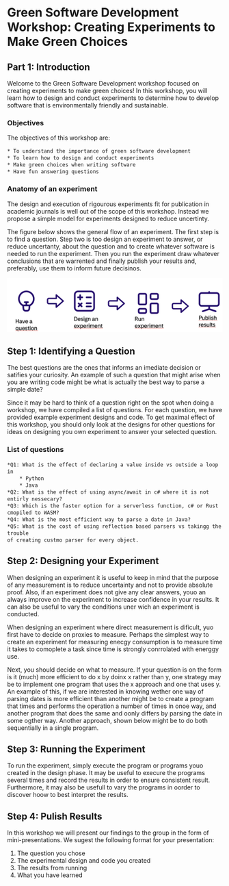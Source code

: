 # Green Software Development Workshop: Creating Experiments to Make Green Choices

## Part 1: Introduction

Welcome to the Green Software Development workshop focused on creating experiments to make green choices! In this workshop, you will learn how to design and conduct experiments to determine how to develop software that is environmentally friendly and sustainable.

### Objectives

The objectives of this workshop are:

    * To understand the importance of green software development
    * To learn how to design and conduct experiments
    * Make green choices when writing software
    * Have fun answering questions


### Anatomy of an experiment

The design and execution of rigourous experiments fit for publication in
academic journals is well out of the scope of this workshop. Instead we propose
a simple model for experiments designed to reduce uncertinty.

The figure below shows the general flow of an experiment. The first step is to
find a question. Step two is too design an experiment to answer, or reduce uncertanty, about the question and to create whatever software is needed to run the experiment. Then you run the experiment draw whatever conclusions
that are warrented and finally publish your results and, preferably, use them
to inform future decisinos.

![question -> design -> run -> publish](figures/experiment_flow.png "Experiment flow")



## Step 1: Identifying a Question

The best questions are the ones that informs an imediate decision or
satifies your curiosity. An example of such a question that might arise
when you are writing code might be what is actually the best way to
parse a simple date?

Since it may be hard to think of a question right on the spot when doing 
a workshop, we have compiled a list of questions. For each question, we have
provided example experiment designs and code. To get maximal effect of this workshop, you should only look at the designs for other questions for ideas on designing you own experiment to answer your selected question.

### List of questions

    *Q1: What is the effect of declaring a value inside vs outside a loop in
        * Python
        * Java
    *Q2: What is the effect of using async/await in c# where it is not entirly nessecary?
    *Q3: Which is the faster option for a serverless function, c# or Rust cmopiled to WASM?
    *Q4: What is the most efficient way to parse a date in Java?
    *Q5: What is the cost of using reflection based parsers vs takingg the trouble
    of creating custmo parser for every object.



## Step 2: Designing your Experiment

When designing an experiment it is useful to keep in mind that the
purpose of any measurement is to reduce uncertainty and not
to provide absolute proof. Also, if an experiment does not give any clear
answers, youo an always improve on the experiment to increase confidence
in your results. It can also be useful to vary the conditions uner wich
an experiment is conducted.

When designing an experiment where direct measurement is dificult, yuo first have to decide on proxies to measure. Perhaps the simplest way to create an experiment for measuring enecgy consumption is to measure time it takes to comoplete a task since time is strongly conrrolated with energgy use. 

Next, you should decide on what to measure. If your question is on the form
is it (much) more efficient to do x by doinx x rather than y, one strategy may be to implement one program that uses the x approach and one that uses y. An example of this, if we are interested in knowing wether one way of parsing dates is more efficient than another might be to create a program that times and performs the operation a number of times in onoe way, and another program that does the same and oonly differs by parsing the date in some ogther way. Another approach, shown below might be to do both sequentially in a single program.


## Step 3: Running the Experiment

To run the experiment, simply execute the program or programs youo created in the design phase. It may be useful to execure the programs several times and record the
results in order to ensure consistent result. Furthermore, it may also be usefull to vary the programs in oorder to discover hoow to best interpret the results.


## Step 4: Pulish Results

In this workshop we will present our findings to the group in the form of mini-presentations. We sugest the following format for your presentation:

1. The question you chose
2. The experimental design and code you created
3. The results from running
4. What you have learned


